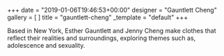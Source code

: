 +++
date = "2019-01-06T19:46:53+00:00"
designer = "Gauntlett Cheng"
gallery = [ ]
title = "gauntlett-cheng"
_template = "default"
+++

Based in New York, Esther Gauntlett and Jenny Cheng make clothes that reflect their realities and surroundings, exploring themes such as, adolescence and sexuality.
